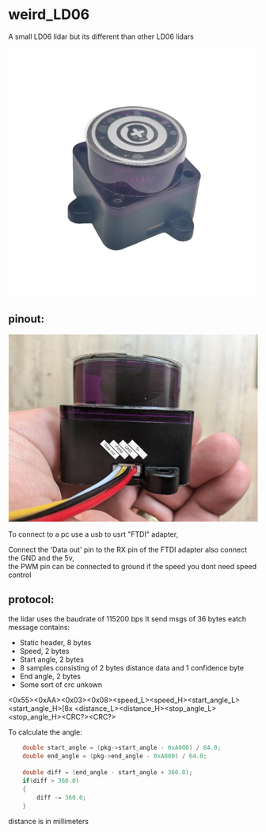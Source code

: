 # weird_LD06

A small LD06 lidar but its different than other LD06 lidars

![LD06 Lidar](doc/ld06.jpg)


## pinout:

![pinout](doc/ld06_pinout.jpg)

To connect to a pc use a usb to usrt "FTDI" adapter,  

Connect the 'Data out' pin to the RX pin of the FTDI adapter also connect the GND and the 5v,  
the PWM pin can be connected to ground if the speed you dont need speed control

## protocol:

the lidar uses the baudrate of 115200 bps
It send msgs of 36 bytes eatch message contains:
* Static header, 8 bytes
* Speed, 2 bytes
* Start angle, 2 bytes
* 8 samples consisting of 2 bytes distance data and 1 confidence byte
* End angle, 2 bytes
* Some sort of crc unkown

<0x55><0xAA><0x03><0x08><speed_L><speed_H><start_angle_L><start_angle_H>[8x <distance_L><distance_H><confidence><stop_angle_L><stop_angle_H><CRC?><CRC?>


To calculate the angle:  
``` c++
    double start_angle = (pkg->start_angle - 0xA000) / 64.0;
    double end_angle = (pkg->end_angle - 0xA000) / 64.0;

    double diff = (end_angle - start_angle + 360.0);
    if(diff > 360.0)
    {
        diff -= 360.0;
    }
```

distance is in millimeters

